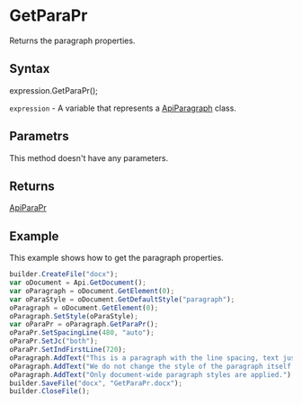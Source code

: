 # GetParaPr

Returns the paragraph properties.

## Syntax

expression.GetParaPr();

`expression` - A variable that represents a [ApiParagraph](../ApiParagraph.md) class.

## Parametrs

This method doesn't have any parameters.

## Returns

[ApiParaPr](../../ApiParaPr/ApiParaPr.md)

## Example

This example shows how to get the paragraph properties.

```javascript
builder.CreateFile("docx");
var oDocument = Api.GetDocument();
var oParagraph = oDocument.GetElement(0);
var oParaStyle = oDocument.GetDefaultStyle("paragraph");
oParagraph = oDocument.GetElement(0);
oParagraph.SetStyle(oParaStyle);
var oParaPr = oParagraph.GetParaPr();
oParaPr.SetSpacingLine(480, "auto");
oParaPr.SetJc("both");
oParaPr.SetIndFirstLine(720);
oParagraph.AddText("This is a paragraph with the line spacing, text justification and indent set using the paragraph style. ");
oParagraph.AddText("We do not change the style of the paragraph itself. ");
oParagraph.AddText("Only document-wide paragraph styles are applied.");
builder.SaveFile("docx", "GetParaPr.docx");
builder.CloseFile();
```